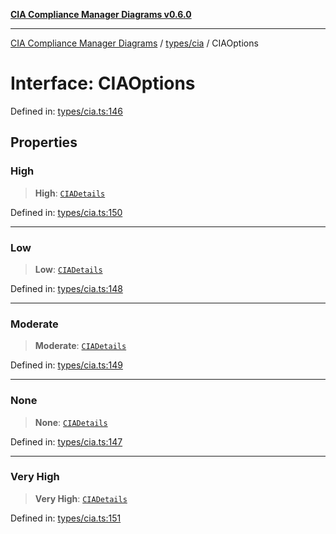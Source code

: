 [**CIA Compliance Manager Diagrams v0.6.0**](../../../README.md)

***

[CIA Compliance Manager Diagrams](../../../modules.md) / [types/cia](../README.md) / CIAOptions

# Interface: CIAOptions

Defined in: [types/cia.ts:146](https://github.com/step-security-bot/cia-compliance-manager/blob/8fd9c10973b52d0d78d7f90b0376987bfdcead6f/src/types/cia.ts#L146)

## Properties

### High

> **High**: [`CIADetails`](CIADetails.md)

Defined in: [types/cia.ts:150](https://github.com/step-security-bot/cia-compliance-manager/blob/8fd9c10973b52d0d78d7f90b0376987bfdcead6f/src/types/cia.ts#L150)

***

### Low

> **Low**: [`CIADetails`](CIADetails.md)

Defined in: [types/cia.ts:148](https://github.com/step-security-bot/cia-compliance-manager/blob/8fd9c10973b52d0d78d7f90b0376987bfdcead6f/src/types/cia.ts#L148)

***

### Moderate

> **Moderate**: [`CIADetails`](CIADetails.md)

Defined in: [types/cia.ts:149](https://github.com/step-security-bot/cia-compliance-manager/blob/8fd9c10973b52d0d78d7f90b0376987bfdcead6f/src/types/cia.ts#L149)

***

### None

> **None**: [`CIADetails`](CIADetails.md)

Defined in: [types/cia.ts:147](https://github.com/step-security-bot/cia-compliance-manager/blob/8fd9c10973b52d0d78d7f90b0376987bfdcead6f/src/types/cia.ts#L147)

***

### Very High

> **Very High**: [`CIADetails`](CIADetails.md)

Defined in: [types/cia.ts:151](https://github.com/step-security-bot/cia-compliance-manager/blob/8fd9c10973b52d0d78d7f90b0376987bfdcead6f/src/types/cia.ts#L151)
